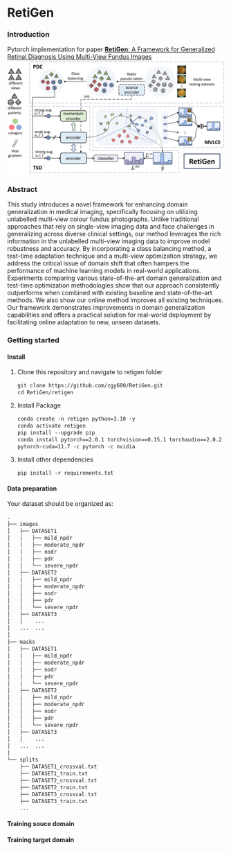 # RetiGen
### Introduction

Pytorch implementation for paper [**RetiGen**: A Framework for Generalized Retinal Diagnosis Using Multi-View Fundus Images](https://arxiv.org/abs/2403.15647) ![fig2](figures/framework.jpg)

### Abstract

This study introduces a novel framework for enhancing domain generalization in medical imaging, specifically focusing on utilizing unlabelled multi-view colour fundus photographs. Unlike traditional approaches that rely on single-view imaging data and face challenges in generalizing across diverse clinical settings, our method leverages the rich information in the unlabelled multi-view imaging data to improve model robustness and accuracy. By incorporating a class balancing method, a test-time adaptation technique and a multi-view optimization strategy, we address the critical issue of domain shift that often hampers the performance of machine learning models in real-world applications. Experiments comparing various state-of-the-art domain generalization and test-time optimization methodologies show that our approach consistently outperforms when combined with existing baseline and state-of-the-art methods. We also show our online method improves all existing techniques. Our framework demonstrates improvements in domain generalization capabilities and offers a practical solution for real-world deployment by facilitating online adaptation to new, unseen datasets.

### Getting started

#### Install

1. Clone this repository and navigate to retigen folder

   ```
   git clone https://github.com/zgy600/RetiGen.git
   cd RetiGen/retigen
   ```
2. Install Package

   ```
   conda create -n retigen python=3.10 -y
   conda activate retigen
   pip install --upgrade pip
   conda install pytorch==2.0.1 torchvision==0.15.1 torchaudio==2.0.2 pytorch-cuda=11.7 -c pytorch -c nvidia
   ```
3. Install other dependencies

   ```
   pip install -r requirements.txt
   ```

#### Data preparation

Your dataset should be organized as:

```
.
├── images
│   ├── DATASET1
│   │   ├── mild_npdr
│   │   ├── moderate_npdr
│   │   ├── nodr
│   │   ├── pdr
│   │   └── severe_npdr
│   ├── DATASET2
│   │   ├── mild_npdr
│   │   ├── moderate_npdr
│   │   ├── nodr
│   │   ├── pdr
│   │   └── severe_npdr
│   ├── DATASET3
│   │    ...
│   ...  ...
│   
├── masks
│   ├── DATASET1
│   │   ├── mild_npdr
│   │   ├── moderate_npdr
│   │   ├── nodr
│   │   ├── pdr
│   │   └── severe_npdr
│   ├── DATASET2
│   │   ├── mild_npdr
│   │   ├── moderate_npdr
│   │   ├── nodr
│   │   ├── pdr
│   │   └── severe_npdr
│   ├── DATASET3
│   │    ...
│   ...  ...
│   
└── splits
    ├── DATASET1_crossval.txt
    ├── DATASET1_train.txt
    ├── DATASET2_crossval.txt
    ├── DATASET2_train.txt
    ├── DATASET3_crossval.txt
    ├── DATASET3_train.txt
    ...

```

#### Training souce domain

#### Training target domain
